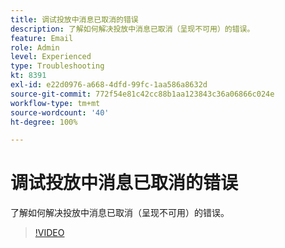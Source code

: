 ```yaml
---
title: 调试投放中消息已取消的错误
description: 了解如何解决投放中消息已取消（呈现不可用）的错误。
feature: Email
role: Admin
level: Experienced
type: Troubleshooting
kt: 8391
exl-id: e22d0976-a668-4dfd-99fc-1aa586a8632d
source-git-commit: 772f54e81c42cc88b1aa123843c36a06866c024e
workflow-type: tm+mt
source-wordcount: '40'
ht-degree: 100%

---
```


# 调试投放中消息已取消的错误

了解如何解决投放中消息已取消（呈现不可用）的错误。

>[!VIDEO](https://video.tv.adobe.com/v/335895?quality=12)
